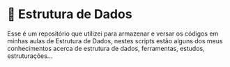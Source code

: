 # 🧱 Estrutura de Dados 

Esse é um repositório que utilizei para armazenar e versar os códigos em minhas aulas de Estrutura de Dados, nestes scripts estão alguns dos meus conhecimentos acerca de estrutura de dados, ferramentas, estudos, estruturações...

